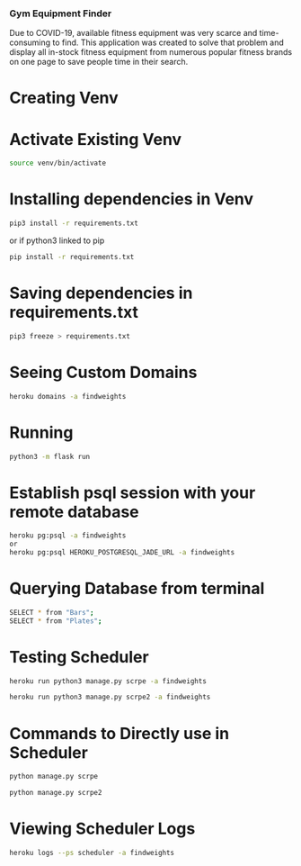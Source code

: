 ### Gym Equipment Finder
Due to COVID-19, available fitness equipment was very scarce and time-consuming to find. This application was created to solve that problem and display all in-stock fitness equipment from numerous popular fitness brands on one page to save people time in their search.

# Creating Venv

# Activate Existing Venv
```bash
source venv/bin/activate
```

# Installing dependencies in Venv
```bash
pip3 install -r requirements.txt
```
or if python3 linked to pip
```bash
pip install -r requirements.txt
```

# Saving dependencies in requirements.txt
```bash
pip3 freeze > requirements.txt
```

# Seeing Custom Domains
```bash
heroku domains -a findweights
```

# Running
```bash
python3 -m flask run
```

# Establish psql session with your remote database
```bash
heroku pg:psql -a findweights
or
heroku pg:psql HEROKU_POSTGRESQL_JADE_URL -a findweights
```

# Querying Database from terminal
```bash
SELECT * from "Bars";
SELECT * from "Plates";
```

# Testing Scheduler 
```bash
heroku run python3 manage.py scrpe -a findweights
```
```bash
heroku run python3 manage.py scrpe2 -a findweights
```

# Commands to Directly use in Scheduler
```bash
python manage.py scrpe
```
```bash
python manage.py scrpe2
```

# Viewing Scheduler Logs
```bash
heroku logs --ps scheduler -a findweights
```